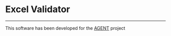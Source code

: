 # Excel Validator


---
This software has been developed for the [AGENT](https://www.agent-project.eu/) project


